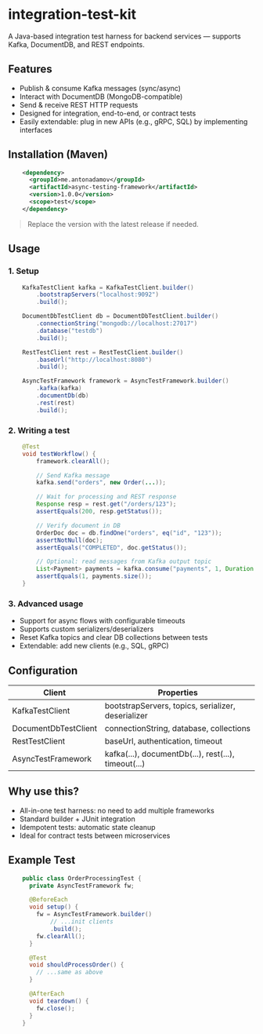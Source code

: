 # integration-test-kit

A Java-based integration test harness for backend services — supports Kafka, DocumentDB, and REST endpoints.

## Features

- Publish & consume Kafka messages (sync/async)
- Interact with DocumentDB (MongoDB-compatible)
- Send & receive REST HTTP requests
- Designed for integration, end-to-end, or contract tests
- Easily extendable: plug in new APIs (e.g., gRPC, SQL) by implementing interfaces

## Installation (Maven)
```xml
    <dependency>
      <groupId>me.antonadamov</groupId>
      <artifactId>async-testing-framework</artifactId>
      <version>1.0.0</version>
      <scope>test</scope>
    </dependency>
```
> Replace the version with the latest release if needed.

## Usage

### 1. Setup
```java
    KafkaTestClient kafka = KafkaTestClient.builder()
        .bootstrapServers("localhost:9092")
        .build();

    DocumentDbTestClient db = DocumentDbTestClient.builder()
        .connectionString("mongodb://localhost:27017")
        .database("testdb")
        .build();

    RestTestClient rest = RestTestClient.builder()
        .baseUrl("http://localhost:8080")
        .build();

    AsyncTestFramework framework = AsyncTestFramework.builder()
        .kafka(kafka)
        .documentDb(db)
        .rest(rest)
        .build();
```

### 2. Writing a test
```java
    @Test
    void testWorkflow() {
        framework.clearAll();

        // Send Kafka message
        kafka.send("orders", new Order(...));

        // Wait for processing and REST response
        Response resp = rest.get("/orders/123");
        assertEquals(200, resp.getStatus());

        // Verify document in DB
        OrderDoc doc = db.findOne("orders", eq("id", "123"));
        assertNotNull(doc);
        assertEquals("COMPLETED", doc.getStatus());

        // Optional: read messages from Kafka output topic
        List<Payment> payments = kafka.consume("payments", 1, Duration.ofSeconds(5));
        assertEquals(1, payments.size());
    }
```

### 3. Advanced usage

- Support for async flows with configurable timeouts
- Supports custom serializers/deserializers
- Reset Kafka topics and clear DB collections between tests
- Extendable: add new clients (e.g., SQL, gRPC)

## Configuration

| Client                | Properties                                                        |
|-----------------------|-------------------------------------------------------------------|
| KafkaTestClient       | bootstrapServers, topics, serializer, deserializer                |
| DocumentDbTestClient  | connectionString, database, collections                           |
| RestTestClient        | baseUrl, authentication, timeout                                  |
| AsyncTestFramework    | kafka(...), documentDb(...), rest(...), timeout(...)              |

## Why use this?

- All-in-one test harness: no need to add multiple frameworks
- Standard builder + JUnit integration
- Idempotent tests: automatic state cleanup
- Ideal for contract tests between microservices

## Example Test

```java
    public class OrderProcessingTest {
      private AsyncTestFramework fw;

      @BeforeEach
      void setup() {
        fw = AsyncTestFramework.builder()
            // ...init clients
            .build();
        fw.clearAll();
      }

      @Test
      void shouldProcessOrder() {
        // ...same as above
      }

      @AfterEach
      void teardown() {
        fw.close();
      }
    }
```



